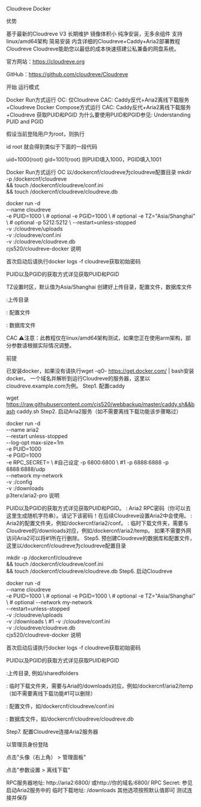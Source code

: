 Cloudreve Docker
    

优势

基于最新的Cloudreve V3
长期维护
镜像体积小
纯净安装，无多余组件
支持linux/amd64架构
简易安装
内含详细的Cloudreve+Caddy+Aria2部署教程
Cloudreve
Cloudreve能助您以最低的成本快速搭建公私兼备的网盘系统。

官方网站：https://cloudreve.org

GitHub：https://github.com/cloudreve/Cloudreve

开始
运行模式

Docker Run方式运行
OC: 仅Cloudreve
CAC: Caddy反代+Aria2离线下载服务+Cloudreve
Docker Compose方式运行
CAC: Caddy反代+Aria2离线下载服务+Cloudreve
获取PUID和PGID
为什么要使用PUID和PGID参见: Understanding PUID and PGID

假设当前登陆用户为root，则执行

id root
就会得到类似于下面的一段代码

uid=1000(root) gid=1001(root)
则PUID填入1000，PGID填入1001

Docker Run方式运行
OC
以/dockercnf/cloudreve为cloudreve配置目录
mkdir -p /dockercnf/cloudreve \
    && touch /dockercnf/cloudreve/conf.ini \
    && touch /dockercnf/cloudreve/cloudreve.db

docker run -d \
  --name cloudreve \
  -e PUID=1000 \ # optional
  -e PGID=1000 \ # optional
  -e TZ="Asia/Shanghai" \ # optional
  -p 5212:5212 \ 
  --restart=unless-stopped \
  -v <PATH TO UPLOADS>:/cloudreve/uploads \
  -v <PATH TO conf.ini>:/cloudreve/conf.ini \
  -v <PATH TO cloudreve.db>:/cloudreve/cloudreve.db \
  cjs520/cloudreve-docker
说明

首次启动后请执行docker logs -f cloudreve获取初始密码

PUID以及PGID的获取方式详见获取PUID和PGID

TZ设置时区，默认值为Asia/Shanghai
创建好上传目录，配置文件，数据库文件

<PATH TO UPLOADS>:上传目录

<PATH TO conf.ini>: 配置文件

<PATH TO cloudreve.db>: 数据库文件

CAC
⚠️注意：此教程仅在linux/amd64架构测试，如果您正在使用arm架构，部分参数请根据实际情况调整。

前提

已安装docker，如果没有请执行wget -qO- https://get.docker.com/ | bash安装docker。
一个域名并解析到运行Cloudreve的服务器，这里以cloudreve.example.com为例。
Step1. 配置caddy

wget https://raw.githubusercontent.com/cjs520/webbackup/master/caddy.sh&&bash caddy.sh
Step2. 启动Aria2服务（如不需要离线下载功能该步骤略过）

docker run -d \
    --name aria2 \
    --restart unless-stopped \
    --log-opt max-size=1m \
    -e PUID=1000 \
    -e PGID=1000 \
    -e RPC_SECRET=<SECRET> \  #自己设定
    -p 6800:6800 \ #1
    -p 6888:6888 -p 6888:6888/udp \
    --network my-network \
    -v <PATH TO CONFIG>:/config \
    -v <PATH TO TEMP>:/downloads \
    p3terx/aria2-pro
说明

PUID以及PGID的获取方式详见获取PUID和PGID。
<SECRET>: Aria2 RPC密码（你可以去这里生成随机字符串）。请记下该密码！在后续Cloudreve设置Aria2中会使用。
<PATH TO CONFIG>: Aria2的配置文件夹，例如/dockercnf/aria2/conf。
<PATH TO TEMP>: 临时下载文件夹，需要与Cloudreve的/downloads对应，例如/dockercnf/aria2/temp。
如果不需要外网访问Aria2可以将#1所在行删除。
Step5. 预创建Cloudreve的数据库和配置文件，这里以/dockercnf/cloudreve为cloudreve配置目录

mkdir -p /dockercnf/cloudreve \
    && touch /dockercnf/cloudreve/conf.ini \
    && touch /dockercnf/cloudreve/cloudreve.db
Step6. 启动Cloudreve

docker run -d \
  --name cloudreve \
  -e PUID=1000 \ # optional
  -e PGID=1000 \ # optional
  -e TZ="Asia/Shanghai" \ # optional
  --network my-network \
  --restart=unless-stopped \
  -v <PATH TO UPLOADS>:/cloudreve/uploads \
  -v <PATH TO TEMP>:/downloads \ #1
  -v <PATH TO conf.ini>:/cloudreve/conf.ini \
  -v <PATH TO cloudreve.db>:/cloudreve/cloudreve.db \
cjs520/cloudreve-docker
说明

首次启动后请执行docker logs -f cloudreve获取初始密码

PUID以及PGID的获取方式详见获取PUID和PGID

<PATH TO UPLOADS>:上传目录, 例如/sharedfolders

<PATH TO TEMP>: 临时下载文件夹，需要与Aria的/downloads对应，例如/dockercnf/aria2/temp（如不需要离线下载功能#1可以删除）

<PATH TO conf.ini>: 配置文件，如/dockercnf/cloudreve/conf.ini

<PATH TO cloudreve.db>: 数据库文件，如/dockercnf/cloudreve/cloudreve.db

Step7. 配置Cloudreve连接Aria2服务器

以管理员身份登陆

点击"头像（右上角） > 管理面板"

点击"参数设置 > 离线下载"

RPC服务器地址: http://aria2:6800/ 或http://你的域名:6800/
RPC Secret: 参见启动Aria2服务中的<SECRET>
临时下载地址: /downloads
其他选项按照默认值即可
测试连接并保存
